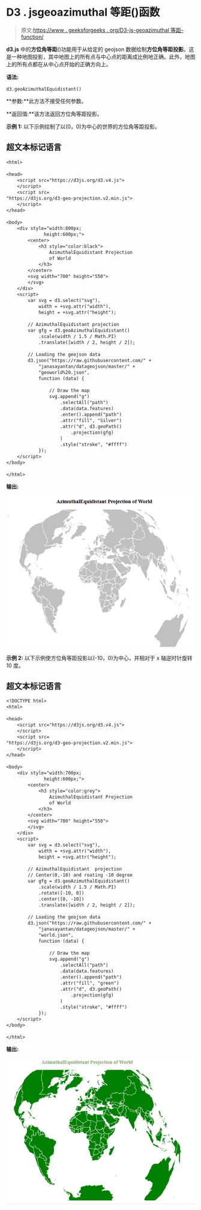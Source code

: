 # D3 . jsgeoazimuthal 等距()函数

> 原文:[https://www . geeksforgeeks . org/D3-js-geoazimuthal 等距-function/](https://www.geeksforgeeks.org/d3-js-geoazimuthalequidistant-function/)

**d3.js** 中的**方位角等距**()功能用于从给定的 geojson 数据绘制**方位角等距投影**。这是一种地图投影，其中地图上的所有点与中心点的距离成比例地正确。此外，地图上的所有点都在从中心点开始的正确方向上。

**语法:**

```
d3.geoAzimuthalEquidistant()
```

**参数:**此方法不接受任何参数。

**返回值:**该方法返回方位角等距投影。

**示例 1:** 以下示例绘制了以(0，0)为中心的世界的方位角等距投影。

## 超文本标记语言

```
<html>

<head>
    <script src="https://d3js.org/d3.v4.js">
    </script>
    <script src=
"https://d3js.org/d3-geo-projection.v2.min.js">
    </script>
</head>

<body>
    <div style="width:800px; 
              height:600px;">
        <center>
            <h3 style="color:black">
                AzimuthalEquidistant Projection
                of World
            </h3>
        </center>
        <svg width="700" height="550">
        </svg>
    </div>
    <script>
        var svg = d3.select("svg"),
            width = +svg.attr("width"),
            height = +svg.attr("height");

        // AzimuthalEquidistant projection
        var gfg = d3.geoAzimuthalEquidistant()
            .scale(width / 1.5 / Math.PI)
            .translate([width / 2, height / 2]);

        // Loading the geojson data
        d3.json("https://raw.githubusercontent.com/" +
            "janasayantan/datageojson/master/" +
            "geoworld%20.json",
            function (data) {

                // Draw the map
                svg.append("g")
                    .selectAll("path")
                    .data(data.features)
                    .enter().append("path")
                    .attr("fill", "Silver")
                    .attr("d", d3.geoPath()
                        .projection(gfg)
                    )
                    .style("stroke", "#ffff")
            });
    </script>
</body>

</html>
```

**输出:**

![](img/1af9ad2f1a3fe1c8a3e9dfbbe571d0da.png)

**示例 2:** 以下示例使方位角等距投影以(-10，0)为中心，并相对于 x 轴逆时针旋转 10 度。

## 超文本标记语言

```
<!DOCTYPE html>
<html>

<head>
    <script src="https://d3js.org/d3.v4.js">
    </script>
    <script src=
"https://d3js.org/d3-geo-projection.v2.min.js">
    </script>
</head>

<body>
    <div style="width:700px; 
              height:600px;">
        <center>
            <h3 style="color:grey">
                AzimuthalEquidistant Projection
                of World
            </h3>
        </center>
        <svg width="700" height="550">
        </svg>
    </div>
    <script>
        var svg = d3.select("svg"),
            width = +svg.attr("width"),
            height = +svg.attr("height");

        // AzimuthalEquidistant  projection
        // Center(0,-10) and roating -10 degree
        var gfg = d3.geoAzimuthalEquidistant()
            .scale(width / 1.5 / Math.PI)
            .rotate([-10, 0])
            .center([0, -10])
            .translate([width / 2, height / 2]);

        // Loading the geojson data
        d3.json("https://raw.githubusercontent.com/" +
            "janasayantan/datageojson/master/" +
            "world.json",
            function (data) {

                // Draw the map
                svg.append("g")
                    .selectAll("path")
                    .data(data.features)
                    .enter().append("path")
                    .attr("fill", "green")
                    .attr("d", d3.geoPath()
                        .projection(gfg)
                    )
                    .style("stroke", "#ffff")
            });
    </script>
</body>

</html>
```

**输出:**

![](img/7366827e830aae23bed3f6a89f06923a.png)